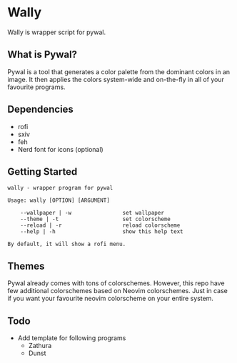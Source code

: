 # Wally

Wally is wrapper script for pywal.

## What is Pywal?

Pywal is a tool that generates a color palette from the dominant colors in an
image. It then applies the colors system-wide and on-the-fly in all of your
favourite programs.

## Dependencies

- rofi
- sxiv
- feh
- Nerd font for icons (optional)

## Getting Started
```
wally - wrapper program for pywal

Usage: wally [OPTION] [ARGUMENT]

	--wallpaper | -w				set wallpaper
	--theme | -t					set colorscheme
	--reload | -r					reload colorscheme
	--help | -h						show this help text

By default, it will show a rofi menu.
```

## Themes

Pywal already comes with tons of colorschemes. However, this repo have few
additional colorschemes based on Neovim colorschemes. Just in case if you want
your favourite neovim colorscheme on your entire system.

## Todo

- Add template for following programs
	- Zathura
	- Dunst
